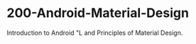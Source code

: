 200-Android-Material-Design
===========================

Introduction to Android "L and Principles of Material Design.

